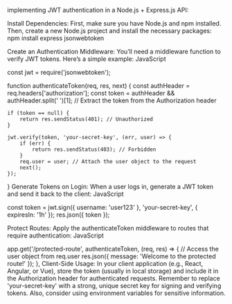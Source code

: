 implementing JWT authentication in a Node.js + Express.js API:

Install Dependencies: First, make sure you have Node.js and npm installed. Then, create a new Node.js project and install the necessary packages:
npm install express jsonwebtoken

Create an Authentication Middleware: You’ll need a middleware function to verify JWT tokens. Here’s a simple example:
JavaScript

const jwt = require('jsonwebtoken');

function authenticateToken(req, res, next) {
    const authHeader = req.headers['authorization'];
    const token = authHeader && authHeader.split(' ')[1]; // Extract the token from the Authorization header

    if (token == null) {
        return res.sendStatus(401); // Unauthorized
    }

    jwt.verify(token, 'your-secret-key', (err, user) => {
        if (err) {
            return res.sendStatus(403); // Forbidden
        }
        req.user = user; // Attach the user object to the request
        next();
    });
}
Generate Tokens on Login: When a user logs in, generate a JWT token and send it back to the client:
JavaScript

const token = jwt.sign({ username: 'user123' }, 'your-secret-key', { expiresIn: '1h' });
res.json({ token });

Protect Routes: Apply the authenticateToken middleware to routes that require authentication:
JavaScript

app.get('/protected-route', authenticateToken, (req, res) => {
    // Access the user object from req.user
    res.json({ message: 'Welcome to the protected route!' });
},
Client-Side Usage: In your client application (e.g., React, Angular, or Vue), store the token (usually in local storage) and include it in the Authorization header for authenticated requests.
Remember to replace 'your-secret-key' with a strong, unique secret key for signing and verifying tokens. Also, consider using environment variables for sensitive information.
